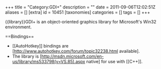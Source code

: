 +++
title = "Category:GDI+"
description = ""
date = 2011-09-06T12:02:51Z
aliases = []
[extra]
id = 10451
[taxonomies]
categories = []
tags = []
+++

{{library}}GDI+ is an object-oriented graphics library for Microsoft's Win32 environment.

==Bindings==
* [[AutoHotkey]] bindings are [http://www.autohotkey.com/forum/topic32238.html available].
* The library is [http://msdn.microsoft.com/en-us/library/ms533798(v=VS.85).aspx native] for use with [[C++]].
